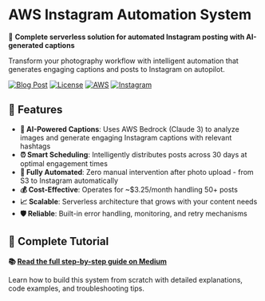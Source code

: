 # AWS Instagram Automation System

🤖 **Complete serverless solution for automated Instagram posting with AI-generated captions**

Transform your photography workflow with intelligent automation that generates engaging captions and posts to Instagram on autopilot.

[![Blog Post](https://img.shields.io/badge/📖-Read%20Tutorial-blue)](your-medium-link)
[![License](https://img.shields.io/badge/license-MIT-green.svg)](LICENSE)
[![AWS](https://img.shields.io/badge/AWS-Serverless-orange.svg)](https://aws.amazon.com/)
[![Instagram](https://img.shields.io/badge/Instagram-Business%20API-purple.svg)](https://developers.facebook.com/docs/instagram-api)

## 🚀 Features

- **🎨 AI-Powered Captions**: Uses AWS Bedrock (Claude 3) to analyze images and generate engaging Instagram captions with relevant hashtags
- **⏰ Smart Scheduling**: Intelligently distributes posts across 30 days at optimal engagement times
- **🔄 Fully Automated**: Zero manual intervention after photo upload - from S3 to Instagram automatically
- **💰 Cost-Effective**: Operates for ~$3.25/month handling 50+ posts
- **📈 Scalable**: Serverless architecture that grows with your content needs
- **🛡️ Reliable**: Built-in error handling, monitoring, and retry mechanisms

## 📖 Complete Tutorial

**📚 [Read the full step-by-step guide on Medium]([your-medium-link](https://medium.com/@iulia.midus/how-to-build-an-ai-powered-automated-instagram-posting-system-with-aws-and-zapier-139b3f005378))**

Learn how to build this system from scratch with detailed explanations, code examples, and troubleshooting tips.

